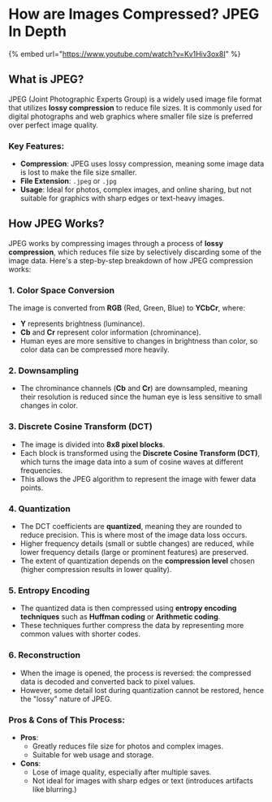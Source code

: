 # How are Images Compressed? JPEG In Depth

{% embed url="https://www.youtube.com/watch?v=Kv1Hiv3ox8I" %}

## What is JPEG?
JPEG (Joint Photographic Experts Group) is a widely used image file format that utilizes **lossy compression** to reduce file sizes. It is commonly used for digital photographs and web graphics where smaller file size is preferred over perfect image quality.

### Key Features:
- **Compression**: JPEG uses lossy compression, meaning some image data is lost to make the file size smaller. 
- **File Extension**: `.jpeg` or `.jpg` 
- **Usage**: Ideal for photos, complex images, and online sharing, but not suitable for graphics with sharp edges or text-heavy images.

## How JPEG Works?
JPEG works by compressing images through a process of **lossy compression**, which reduces file size by selectively discarding some of the image data. Here's a step-by-step breakdown of how JPEG compression works:

### 1. Color Space Conversion
The image is converted from **RGB** (Red, Green, Blue) to **YCbCr**, where:
- **Y** represents brightness (luminance). 
- **Cb** and **Cr** represent color information (chrominance). 
- Human eyes are more sensitive to changes in brightness than color, so color data can be compressed more heavily.

### 2. Downsampling
- The chrominance channels (**Cb** and **Cr**) are downsampled, meaning their resolution is reduced since the human eye is less sensitive to small changes in color.

### 3. Discrete Cosine Transform (DCT)
- The image is divided into **8x8 pixel blocks**. 
- Each block is transformed using the **Discrete Cosine Transform (DCT)**, which turns the image data into a sum of cosine waves at different frequencies. 
- This allows the JPEG algorithm to represent the image with fewer data points.

### 4. Quantization
- The DCT coefficients are **quantized**, meaning they are rounded to reduce precision. This is where most of the image data loss occurs. 
- Higher frequency details (small or subtle changes) are reduced, while lower frequency details (large or prominent features) are preserved. 
- The extent of quantization depends on the **compression level** chosen (higher compression results in lower quality).

### 5. Entropy Encoding
- The quantized data is then compressed using **entropy encoding techniques** such as **Huffman coding** or **Arithmetic coding**. 
- These techniques further compress the data by representing more common values with shorter codes.

### 6. Reconstruction
- When the image is opened, the process is reversed: the compressed data is decoded and converted back to pixel values.
- However, some detail lost during quantization cannot be restored, hence the "lossy" nature of JPEG.

### Pros & Cons of This Process:
- **Pros**: 
	- Greatly reduces file size for photos and complex images. 
	- Suitable for web usage and storage. 
- **Cons**: 
	- Lose of image quality, especially after multiple saves. 
	- Not ideal for images with sharp edges or text (introduces artifacts like blurring.)